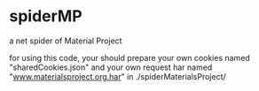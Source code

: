 # spiderMP
a net spider of Material Project

for using this code, your should prepare your own cookies named "sharedCookies.json" and your own request har named "www.materialsproject.org.har" in ./spiderMaterialsProject/
